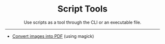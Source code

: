 <h1 align="center"> Script Tools </h1>

<p align="center"> Use scripts as a tool through the CLI or an executable file. </p>

--- 


- [Convert images into PDF](./guide/image-to-pdf.md) (using magick)
